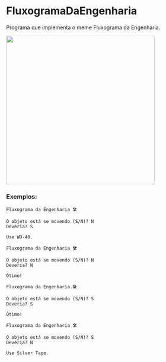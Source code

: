 # FluxogramaDaEngenharia

Programa que implementa o meme Fluxograma da Engenharia.

<img height="400" src="https://github.com/user-attachments/assets/7697f6c8-3593-4b05-a4a0-ce4d0a8faa8e">

### Exemplos:

```
Fluxograma da Engenharia 🛠️

O objeto está se movendo (S/N)? N
Deveria? S

Use WD-40.
```
```
Fluxograma da Engenharia 🛠️

O objeto está se movendo (S/N)? N
Deveria? N

Ótimo!
```
```
Fluxograma da Engenharia 🛠️

O objeto está se movendo (S/N)? S
Deveria? S

Ótimo!
```
```
Fluxograma da Engenharia 🛠️

O objeto está se movendo (S/N)? S
Deveria? N

Use Silver Tape.
```


